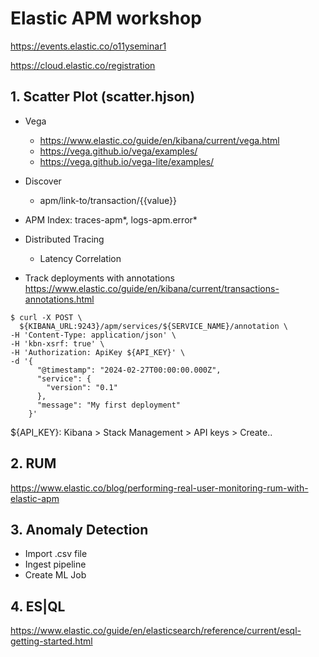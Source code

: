 # Elastic APM workshop
https://events.elastic.co/o11yseminar1

https://cloud.elastic.co/registration


## 1. Scatter Plot (scatter.hjson)
- Vega
  * https://www.elastic.co/guide/en/kibana/current/vega.html
  * https://vega.github.io/vega/examples/
  * https://vega.github.io/vega-lite/examples/
- Discover
  * apm/link-to/transaction/{{value}}
- APM Index: traces-apm*, logs-apm.error*
- Distributed Tracing
  * Latency Correlation

- Track deployments with annotations
https://www.elastic.co/guide/en/kibana/current/transactions-annotations.html 

```
$ curl -X POST \
  ${KIBANA_URL:9243}/apm/services/${SERVICE_NAME}/annotation \ 
-H 'Content-Type: application/json' \
-H 'kbn-xsrf: true' \
-H 'Authorization: ApiKey ${API_KEY}' \ 
-d '{
      "@timestamp": "2024-02-27T00:00:00.000Z", 
      "service": {
        "version": "0.1" 
      },
      "message": "My first deployment" 
    }'
```
${API_KEY}: Kibana > Stack Management > API keys > Create..


## 2. RUM
https://www.elastic.co/blog/performing-real-user-monitoring-rum-with-elastic-apm


## 3. Anomaly Detection
- Import .csv file
- Ingest pipeline
- Create ML Job


## 4. ES|QL
https://www.elastic.co/guide/en/elasticsearch/reference/current/esql-getting-started.html 
